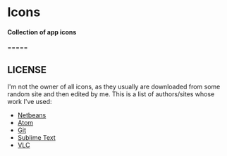 Icons
=====

#### Collection of app icons

=====

## LICENSE

I'm not the owner of all icons, as they usually are downloaded from some random site and then edited by me. This is a list of authors/sites whose work I've used:

* [Netbeans](http://cameronoxley.github.io/netbeans-icon-osx/)
* [Atom](https://www.google.com/search?sa=G&hl=es-419&tbs=simg:CAESpQIJaaW5smg4zXwamQILEKjU2AQaBAgBCAoMCxCwjKcIGmIKYAgDEijyAfMB4QHfAZoG9AbjAfEGugLAA6Q0_1zOjNJo9wD27P6I0wT26KJ00GjCIvidZc2N2Z8W98ru3f_1DwWQGSv936ctRKcg9CYK5XtFMmWs0I09-5dH-OFXgAMZEgBAwLEI6u_1ggaCgoICAESBFUtGaIMCxCd7cEJGoQBChgKBmNpcmNsZdqliPYDCgoIL20vMDF2a2wKGwoIZ3JhcGhpY3PapYj2AwsKCS9tLzAyMXNkZwobCghjbGlwIGFydNqliPYDCwoJL20vMDNnMDl0ChYKBGljb27apYj2AwoKCC9tLzAzdHFqChYKBHNpZ27apYj2AwoKCC9tLzA2enNxDA&q=atom+github&tbm=isch&ved=0ahUKEwil1P7FiL_PAhXG3SYKHdfuB6kQsw4IMw&biw=1920&bih=996#hl=es-419&tbm=isch&q=atom+mac+icon)
* [Git](https://dribbble.com/shots/1694053-Git-App-Icon)
* [Sublime Text](https://dribbble.com/shots/2116468-Sublime-Text-icon)
* [VLC](http://www.icon100.com/icon/182552/vlc-flat)
